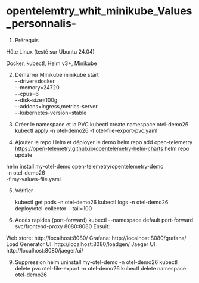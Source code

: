 # opentelemtry_whit_minikube_Values_personnalis-

1) Prérequis

Hôte Linux (testé sur Ubuntu 24.04)

Docker, kubectl, Helm v3+, Minikube

2) Démarrer Minikube
 minikube start \
  --driver=docker \
  --memory=24720 \
  --cpus=6 \
  --disk-size=100g \
  --addons=ingress,metrics-server \
  --kubernetes-version=stable

3) Créer le namespace et la PVC
kubectl create namespace otel-demo26
kubectl apply -n otel-demo26 -f otel-file-export-pvc.yaml


4) Ajouter le repo Helm et déployer le demo
helm repo add open-telemetry https://open-telemetry.github.io/opentelemetry-helm-charts
helm repo update

helm install my-otel-demo open-telemetry/opentelemetry-demo \
  -n otel-demo26 \
  -f my-values-file.yaml


5) Vérifier

   kubectl get pods -n otel-demo26
   kubectl logs -n otel-demo26 deploy/otel-collector --tail=100


7) Accès rapides (port-forward)
   kubectl --namespace default port-forward svc/frontend-proxy 8080:8080
Ensuit:

Web store: http://localhost:8080/
Grafana: http://localhost:8080/grafana/
Load Generator UI: http://localhost:8080/loadgen/
Jaeger UI: http://localhost:8080/jaeger/ui/

9) Suppression
    helm uninstall my-otel-demo -n otel-demo26
    kubectl delete pvc otel-file-export -n otel-demo26
   kubectl delete namespace otel-demo26


